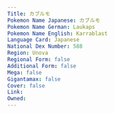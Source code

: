 ```yaml
---
﻿Title: カブルモ
Pokemon Name Japanese: カブルモ
Pokemon Name German: Laukaps
Pokemon Name English: Karrablast
Language Card: Japanese
National Dex Number: 588
Region: Unova
Regional Form: false
Additional Form: false
Mega: false
Gigantamax: false
Cover: false
Link: 
Owned: 
---
```

